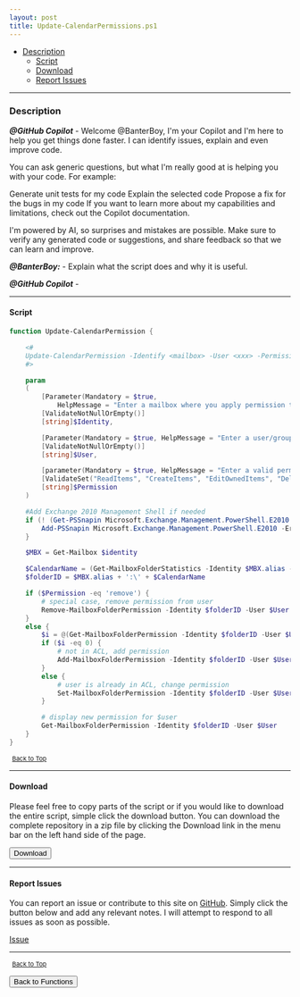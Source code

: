 ```yaml
---
layout: post
title: Update-CalendarPermissions.ps1
---
```


- [Description](#description)
  - [Script](#script)
  - [Download](#download)
  - [Report Issues](#report-issues)

---

### Description

**_@GitHub Copilot_** - Welcome @BanterBoy, I'm your Copilot and I'm here to help you get things done faster. I can identify issues, explain and even improve code.

You can ask generic questions, but what I'm really good at is helping you with your code. For example:

Generate unit tests for my code
Explain the selected code
Propose a fix for the bugs in my code
If you want to learn more about my capabilities and limitations, check out the Copilot documentation.

I'm powered by AI, so surprises and mistakes are possible. Make sure to verify any generated code or suggestions, and share feedback so that we can learn and improve.

**_@BanterBoy:_** - Explain what the script does and why it is useful.

**_@GitHub Copilot_** -

---

#### Script

```powershell
function Update-CalendarPermission {

	<#
	Update-CalendarPermission -Identify <mailbox> -User <xxx> -Permission <permission>
	#>

	param
	(
		[Parameter(Mandatory = $true,
			HelpMessage = "Enter a mailbox where you apply permission to")]
		[ValidateNotNullOrEmpty()]
		[string]$Identity,

		[Parameter(Mandatory = $true, HelpMessage = "Enter a user/group who will be granted the permission  syntax domain\xxx might be needed")]
		[ValidateNotNullOrEmpty()]
		[string]$User,

		[parameter(Mandatory = $true, HelpMessage = "Enter a valid permission set")]
		[ValidateSet("ReadItems", "CreateItems", "EditOwnedItems", "DeleteOwnedItems", "EditAllItems", "DeleteAllItems", "CreateSubfolders", "FolderOwner", "FolderContact", "FolderVisible", "None", "Owner", "PublishingEditor", "Editor", "PublishingAuthor", "Author", "NonEditingAuthor", "Reviewer", "Contributor", "AvailabilityOnly", "LimitedDetails", "Remove")]
		[string]$Permission
	)

	#Add Exchange 2010 Management Shell if needed
	if (! (Get-PSSnapin Microsoft.Exchange.Management.PowerShell.E2010 -ErrorAction:SilentlyContinue)) {
		Add-PSSnapin Microsoft.Exchange.Management.PowerShell.E2010 -ErrorAction:Stop
	}

	$MBX = Get-Mailbox $identity

	$CalendarName = (Get-MailboxFolderStatistics -Identity $MBX.alias -FolderScope Calendar | Select-Object -First 1).Name
	$folderID = $MBX.alias + ':\' + $CalendarName

	if ($Permission -eq 'remove') {
		# special case, remove permission from user
		Remove-MailboxFolderPermission -Identity $folderID -User $User -Confirm:$False
	}
	else {
		$i = @(Get-MailboxFolderPermission -Identity $folderID -User $User -ErrorAction SilentlyContinue).count
		if ($i -eq 0) {
			# not in ACL, add permission
			Add-MailboxFolderPermission -Identity $folderID -User $User -AccessRights $Permission > $Null
		}
		else {
			# user is already in ACL, change permission
			Set-MailboxFolderPermission -Identity $folderID -User $User -AccessRights $Permission
		}

		# display new permission for $user
		Get-MailboxFolderPermission -Identity $folderID -User $User
	}
}
```

<span style="font-size:11px;"><a href="#"><i class="fas fa-caret-up" aria-hidden="true" style="color: white; margin-right:5px;"></i>Back to Top</a></span>

---

#### Download

Please feel free to copy parts of the script or if you would like to download the entire script, simple click the download button. You can download the complete repository in a zip file by clicking the Download link in the menu bar on the left hand side of the page.

<button class="btn" type="submit" onclick="window.open('/PowerShell/functions/exchange/Update-CalendarPermissions.ps1')">
    <i class="fa fa-cloud-download-alt">
    </i>
        Download
</button>

---

#### Report Issues

You can report an issue or contribute to this site on <a href="https://github.com/BanterBoy/scripts-blog/issues">GitHub</a>. Simply click the button below and add any relevant notes. I will attempt to respond to all issues as soon as possible.

<!-- Place this tag where you want the button to render. -->

<a class="github-button" href="https://github.com/BanterBoy/scripts-blog/issues/new?title=Update-CalendarPermissions.ps1&body=There is a problem with this function. Please find details below." data-show-count="true" aria-label="Issue BanterBoy/scripts-blog on GitHub">Issue</a>

---

<span style="font-size:11px;"><a href="#"><i class="fas fa-caret-up" aria-hidden="true" style="color: white; margin-right:5px;"></i>Back to Top</a></span>

<a href="/menu/_pages/functions.html">
    <button class="btn">
        <i class='fas fa-reply'>
        </i>
            Back to Functions
    </button>
</a>

[1]: http://ecotrust-canada.github.io/markdown-toc
[2]: https://github.com/googlearchive/code-prettify

